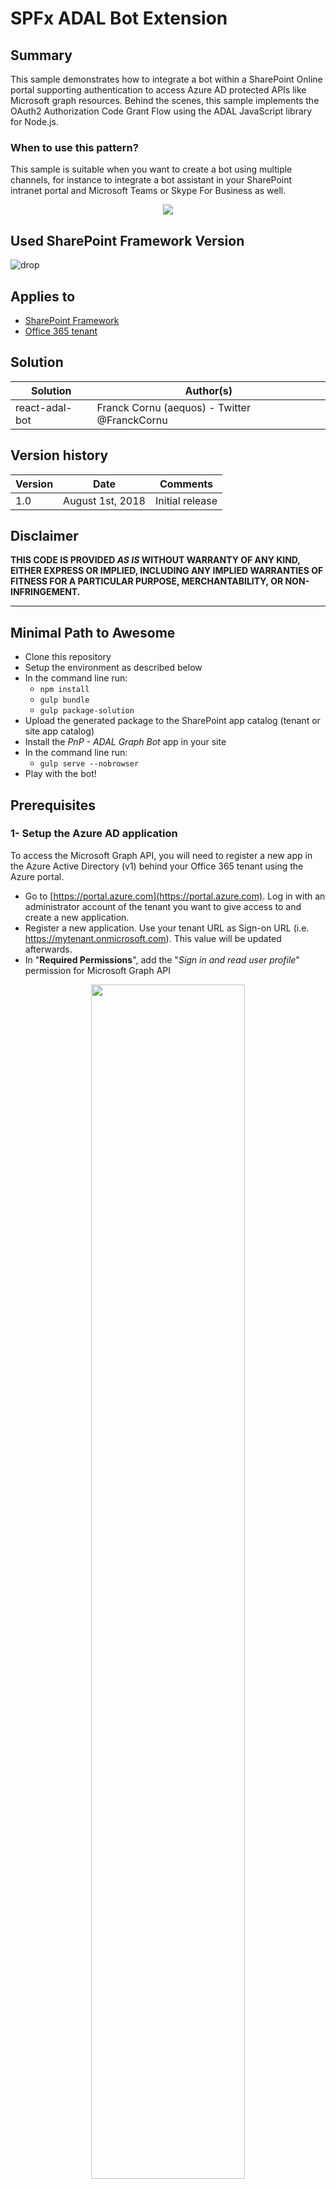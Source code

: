 ﻿# SPFx ADAL Bot Extension #

## Summary ##

This sample demonstrates how to integrate a bot within a SharePoint Online portal supporting authentication to access Azure AD protected APIs like Microsoft graph resources. Behind the scenes, this sample implements the OAuth2 Authorization Code Grant Flow using the ADAL JavaScript library for Node.js. 

### When to use this pattern? ###
This sample is suitable when you want to create a bot using multiple channels, for instance to integrate a bot assistant in your SharePoint intranet portal and Microsoft Teams or Skype For Business as well. 

<p align="center">
  <img src="./images/adal_bot_demo.gif"/>
</p>

## Used SharePoint Framework Version 
![drop](https://img.shields.io/badge/drop-1.5.1-green.svg)

## Applies to

* [SharePoint Framework](https:/dev.office.com/sharepoint)
* [Office 365 tenant](https://dev.office.com/sharepoint/docs/spfx/set-up-your-development-environment)

## Solution

Solution|Author(s)
--------|---------
react-adal-bot | Franck Cornu (aequos) - Twitter @FranckCornu

## Version history

Version|Date|Comments
-------|----|--------
1.0 | August 1st, 2018 | Initial release

## Disclaimer
**THIS CODE IS PROVIDED *AS IS* WITHOUT WARRANTY OF ANY KIND, EITHER EXPRESS OR IMPLIED, INCLUDING ANY IMPLIED WARRANTIES OF FITNESS FOR A PARTICULAR PURPOSE, MERCHANTABILITY, OR NON-INFRINGEMENT.**

---

## Minimal Path to Awesome

- Clone this repository
- Setup the environment as described below
- In the command line run:
  - `npm install`
  - `gulp bundle`
  - `gulp package-solution`
- Upload the generated package to the SharePoint app catalog (tenant or site app catalog)
- Install the *PnP - ADAL Graph Bot* app in your site
- In the command line run:
  - `gulp serve --nobrowser`
- Play with the bot!

## Prerequisites ##
 
### 1- Setup the Azure AD application ###

To access the Microsoft Graph API, you will need to register a new app in the Azure Active Directory (v1) behind your Office 365 tenant using the Azure portal.
- Go to [https://portal.azure.com](https://portal.azure.com). Log in with an administrator account of the tenant you want to give access to and create a new application.
- Register a new application. Use your tenant URL as Sign-on URL (i.e. https://mytenant.onmicrosoft.com). This value will be updated afterwards.
- In "**Required Permissions**", add the "_Sign in and read user profile_" permission for Microsoft Graph API

<p align="center">
  <img width="70%" src="./images/aad_app_creation.png"/>
</p>

<p align="center">
  <img width="70%" src="./images/aad_app_permissions.png"/>
</p>

### 2- Create the LUIS Model ###

- Go to the LUIS portal [https://www.luis.ai](https://www.luis.ai).
- Import a new application by reusing the **./bot/luis_sample_model.json** file. It will import intents and utterances automatically for this specific example. In the solution, intents are matched to specific graph queries. This is a very basic example so you can use your own intent/query combinations based on your requirements (use the [Microsoft Graph Explorer](https://developer.microsoft.com/en-us/graph/graph-explorer) to see samples):

  | LUIS Intent                |Graph Query
  | ---------------------------| -------------------------------------------------------------|
  | GetMyGroups                | https://graph.microsoft.com/v1.0/me/memberOf
  | GetMyManager               | https://graph.microsoft.com/v1.0/me/manager                        
  | <your_intent>              | <your_graph_query>

- **Train** and **publish** the application to the production slot. You can use the LUIS starter key to get started.

### 3- Create the bot in Azure ###
- In an Azure tenant (can be different from your Office 365 tenant), create a new *"Web App Bot"* (you can use a *"Functions Bot"* as well with few refactoring steps depending your requirements).
<p align="center">
  <img width="50%" src="./images/azure_bot.png"/>
</p>

- In the bot template, select a basic **Node.js** bot.
- In the bot *"Build"* setting, open the online code editor:
  - Replace the **app.js** code by the one of this sample contained in the **app.js** file form the solution.
  - Same thing for the **package.json** file.
<p align="center">
  <img width="30%" src="./images/online_editor.png"/>
</p>

- Open the console and type the following command line:
  - `npm i`
<p align="center">
  <img width="50%" src="./images/npm.png"/>
</p>

- In the application settings, add the following key/value pairs:

Variable | Comment | Sample value
-------- | ------- | ------------
REDIRECT_URI | This URL will be used for the Azure AD Application to send the authorization code (must be the same as the one configured in the AAD app) | "<your_bot_azurewebsite_url>/api/oauthcallback". In debug mode (locally), this URL have to be replaced with the one generated by **ngrok** (ex https://2dbc8d15.ngrok.io/api/oauthcallback)
TENANT | The tenant Id or domain name | "<your_company>.onmicrosoft.com"
RESOURCE | The resource endpoint we want to give access to (in this case, Microsoft Graph) | "https://graph.microsoft.com."
AAD_CLIENT_ID | The client Id retrieved from the Azure AD App | "3c837f67-1f08-4a89-8e46-e8ab75f2ec22"
AAD_CLIENT_SECRET | The client secret retrieved from the Azure AD App | "e+8eV0GHACfvb7kYrX2KkqC1RzNEYqK8tHW4piYlNZg="
LUIS_APP_ID | The LUIS application ID | "7bd9789f-c786-4e4b-8d83-32e29c1c84c2". You can get this value directly in the URL on your LUIS application
LUIS_API_KEY | The LUIS api key | "e26d277b6c8b4d02b549d5088045e3c3". You can get this value in the publish settings

  <p align="center">
    <img width="70%" src="./images/app_settings.png"/>
  </p>

- In the *"Channels"* options, add a new **"Direct Line"** channel and generate a new secret key.

  <p align="center">
    <img width="70%" src="./images/direct_line.png"/>
  </p>  

### 4- Store your environement settings in the tenant property bag ###

The SharePoint extension does not store any settings directly in the code. They are fetched from the tenant property bag using the REST APIs. Once read, they are stored in the browser local storage to improve performances. 

- In the solution, modifiy the **Set-TenantProperties.ps1** PowerShell script to add your own values as follow: 

  | Setting                   | Value
  | --------------------------| -------------------------------------------------------------|
  | Bot Id                    | The bot application identifier. You can get this value in the *"Settings"* option from the bot Azure resource (the "Microsoft App ID" value).
  | Direct Line Secret        | The bot Direct Line channel secret. You can get this value in the *"Channels"* option from the bot Azure resource.
 
- Execute the script targeting your Office 365 tenant. Make sure the latest [PnP Cmdlets](https://github.com/SharePoint/PnP-PowerShell/releases) are installed on your machine.

### 5- Update AAD application Reply URL with bot ##

To be able to send back the AAD tokens to the bot, you must add add the **<your_bot_azurewebsite_url>/api/oauthcallback** URL to the _Reply URLs_ in the AAD application:


  <p align="center">
    <img width="70%" src="./images/aad_reply_urls.png"/>
  </p>  

## Debug your bot locally ##

### Debug the SPFx extension ###

To debug the SPFx code, you can:

- Package (`gulp bundle` and `gulp package-solution`) and deploy the application in your Office 365 environment first and then host your code locally (by running `gulp serve --nobrowser`). 
- Run the "graphBot" serve configuration (see _serve.json_ file) using your own URL (i.e. a test SharePoint modern site) `gulp serve --config=graphBot`. This will load the extension containing the bot control.

### Debug the bot logic (wth SPFx) ###

To debug the communication between SPFx and your bot, you will need to use the **ngrok** third party tool to create a gateway pointing to your local machine. 
- Download ngrok ([executable](https://ngrok.com/download) or [npm cli](https://www.npmjs.com/package/ngrok))
- In a Node.js console, run `ngrok http 3978` and copy the generated URL (the *https* one)
- Start your Node.js server (i.e your bot). In Visual Studio Code, simply press F5.
- In the bot settings from your Azure portal, change the messaging endpoint by the generated ngrok URL:
  <p align="center">
    <img width="70%" src="./images/ngrok.png"/>
  </p>  

- Send messages through the SPFx extension. Messages will now be redirected to your local machine.

**Important**: in this mode, your bot won't be able to send messages back to your SPFx extension so won't see them.

### Debug the bot logic (standalone) ###

To debug the bot logic and AAD flow locally you can use the [Bot Framework Emulator](https://github.com/Microsoft/BotFramework-Emulator/releases).

- In a Node.js console, `run ngrok http 3978` and copy/paste the generated URL (the https one) in the REDIRECT_URI variable in the bot application settings.
- Configure your Node.js env settings in VSCode like this (reply URLS have to be the same between your local config and AAD app):

```
{
            "type": "node",
            "request": "launch",
            "name": "Launch Program",
            "program": "${workspaceFolder}\\app.js",
            "env": {
                "AAD_CLIENT_ID": "<aad_id>",
                "AAD_CLIENT_SECRET": "<aad_secret>",
                "TENANT": "<your_tenant>.onmicrosoft.com",
                "REDIRECT_URI": "https://2dbc8d15.ngrok.io/api/oauthcallback",
                "RESOURCE": "https://graph.microsoft.com",
                "LUIS_APP_ID": "<your_app_id>",
                "LUIS_API_KEY": "<your_api_key>"
            }
        }
```

- Start your Node.js server (i.e your bot). In Visual Studio Code, simply press F5.
- Open the emulator and connect to _http://localhost:3978/api/messages_
- You can now debug your bot and test the AAD flow.

  <p align="center">
    <img width="70%" src="./images/bot_emulator_debug.png"/>
  </p>  


## Features
This Web Part illustrates the following concepts on top of the SharePoint Framework and Bot Framework:

- *SharePoint Framework concepts*
    - Use the  [ADAL node.js library](https://github.com/AzureAD/azure-activedirectory-library-for-nodejs)  to access Azure AD protected APIs (ex: Microsoft Graph API) using the [OAuth2  authorization code grant flow](https://docs.microsoft.com/en-us/azure/active-directory/develop/active-directory-protocols-oauth-code).
    - Store and read settings in the tenant property bag using REST
    - Integrate and configure the [Bot Framework Web Chat](https://github.com/Microsoft/BotFramework-WebChat) React control with the Direct Line channel.
        - Retrieve the bot conversation history for the current user
    - Use the PnP JavaScript storage utilities (i.e. local storage).
- *Bot Framework concepts*
    - Handle the authorization flow to access protected resources
    - Store and use private conversation data for the current using in the ["in memory"](https://docs.microsoft.com/en-us/bot-framework/nodejs/bot-builder-nodejs-state) bot storage

<img src="https://pnptelemetry.azurewebsites.net/sp-dev-fx-extensions/samples/react-adal-bot" />

